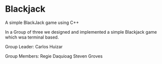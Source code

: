 # Blackjack
A simple BlackJack game using C++

In a Group of three we designed and implemented a simple Blackjack game which wsa terminal based. 


Group Leader:
  Carlos Huizar
  
Group Members:
  Regie Daquioag
  Steven Groves
